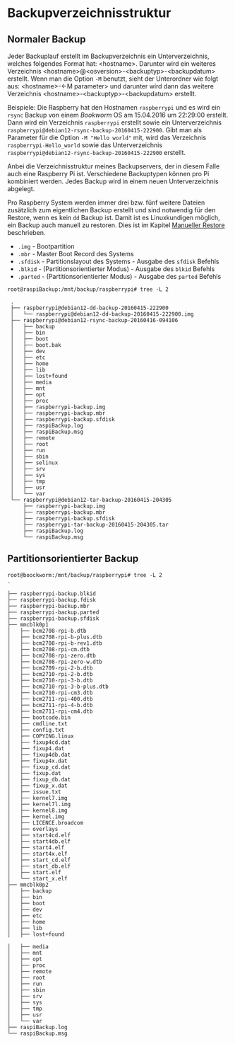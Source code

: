 # Backupverzeichnisstruktur

## Normaler Backup

Jeder Backuplauf erstellt im Backupverzeichnis ein Unterverzeichnis, welches
folgendes Format hat: \<hostname\>. Darunter wird ein weiteres Verzeichnis
\<hostname\>@\<osversion\>-\<backuptyp\>-\<backupdatum\> erstellt. Wenn man die Option `-M` benutzt,
sieht der Unterordner wie folgt aus: \<hostname\>-\<-M parameter\> und darunter
wird dann das weitere Verzeichnis \<hostname\>-\<backuptyp\>-\<backupdatum\>
erstellt.

Beispiele: Die Raspberry hat den Hostnamen `raspberrypi` und es wird ein `rsync`
Backup von einem *Bookworm* OS am 15.04.2016 um 22:29:00 erstellt. Dann wird ein Verzeichnis
`raspberrypi` erstellt sowie ein Unterverzeichnis
`raspberrypi@debian12-rsync-backup-20160415-222900`. Gibt man als Parameter für die Option `-M
"Hello world"` mit, wird das Verzeichnis `raspberrypi-Hello_world` sowie das
Unterverzeichnis `raspberrypi@debian12-rsync-backup-20160415-222900` erstellt.

Anbei die Verzeichnisstruktur meines Backupservers, der in diesem Falle auch
eine Raspberry Pi ist. Verschiedene Backuptypen können pro Pi kombiniert
werden. Jedes Backup wird in einem neuen Unterverzeichnis abgelegt.

Pro Raspberry System werden immer drei bzw. fünf weitere Dateien zusätzlich zum
eigentlichen Backup erstellt und sind notwendig für den Restore, wenn es kein `dd`
Backup ist. Damit ist es Linuxkundigen möglich, ein Backup auch manuell zu restoren.
Dies ist im Kapitel [Manueller Restore](manual-restore.md) beschrieben.

  - `.img` - Bootpartition
  - `.mbr` - Master Boot Record des Systems
  - `.sfdisk` - Partitionslayout des Systems - Ausgabe des `sfdisk` Befehls
  - `.blkid` - (Partitionsorientierter Modus) - Ausgabe des `blkid` Befehls
  - `.parted` - (Partitionsorientierter Modus) - Ausgabe des `parted` Befehls


```
root@raspiBackup:/mnt/backup/raspberrypi# tree -L 2

 .
 ├── raspberrypi@debian12-dd-backup-20160415-222900
 │   └── raspberrypi@debian12-dd-backup-20160415-222900.img
 ├── raspberrypi@debian12-rsync-backup-20160416-094106
 │   ├── backup
 │   ├── bin
 │   ├── boot
 │   ├── boot.bak
 │   ├── dev
 │   ├── etc
 │   ├── home
 │   ├── lib
 │   ├── lost+found
 │   ├── media
 │   ├── mnt
 │   ├── opt
 │   ├── proc
 │   ├── raspberrypi-backup.img
 │   ├── raspberrypi-backup.mbr
 │   ├── raspberrypi-backup.sfdisk
 │   ├── raspiBackup.log
 │   ├── raspiBackup.msg
 │   ├── remote
 │   ├── root
 │   ├── run
 │   ├── sbin
 │   ├── selinux
 │   ├── srv
 │   ├── sys
 │   ├── tmp
 │   ├── usr
 │   └── var
 └── raspberrypi@debian12-tar-backup-20160415-204305
     ├── raspberrypi-backup.img
     ├── raspberrypi-backup.mbr
     ├── raspberrypi-backup.sfdisk
     ├── raspberrypi-tar-backup-20160415-204305.tar
     ├── raspiBackup.log
     └── raspiBackup.msg
```

## Partitionsorientierter Backup

```
root@boockworm:/mnt/backup/raspberrypi# tree -L 2
.

├── raspberrypi-backup.blkid
├── raspberrypi-backup.fdisk
├── raspberrypi-backup.mbr
├── raspberrypi-backup.parted
├── raspberrypi-backup.sfdisk
├── mmcblk0p1
│   ├── bcm2708-rpi-b.dtb
│   ├── bcm2708-rpi-b-plus.dtb
│   ├── bcm2708-rpi-b-rev1.dtb
│   ├── bcm2708-rpi-cm.dtb
│   ├── bcm2708-rpi-zero.dtb
│   ├── bcm2708-rpi-zero-w.dtb
│   ├── bcm2709-rpi-2-b.dtb
│   ├── bcm2710-rpi-2-b.dtb
│   ├── bcm2710-rpi-3-b.dtb
│   ├── bcm2710-rpi-3-b-plus.dtb
│   ├── bcm2710-rpi-cm3.dtb
│   ├── bcm2711-rpi-400.dtb
│   ├── bcm2711-rpi-4-b.dtb
│   ├── bcm2711-rpi-cm4.dtb
│   ├── bootcode.bin
│   ├── cmdline.txt
│   ├── config.txt
│   ├── COPYING.linux
│   ├── fixup4cd.dat
│   ├── fixup4.dat
│   ├── fixup4db.dat
│   ├── fixup4x.dat
│   ├── fixup_cd.dat
│   ├── fixup.dat
│   ├── fixup_db.dat
│   ├── fixup_x.dat
│   ├── issue.txt
│   ├── kernel7.img
│   ├── kernel7l.img
│   ├── kernel8.img
│   ├── kernel.img
│   ├── LICENCE.broadcom
│   ├── overlays
│   ├── start4cd.elf
│   ├── start4db.elf
│   ├── start4.elf
│   ├── start4x.elf
│   ├── start_cd.elf
│   ├── start_db.elf
│   ├── start.elf
│   └── start_x.elf
├── mmcblk0p2
│   ├── backup
│   ├── bin
│   ├── boot
│   ├── dev
│   ├── etc
│   ├── home
│   ├── lib
│   ├── lost+found

│   ├── media
│   ├── mnt
│   ├── opt
│   ├── proc
│   ├── remote
│   ├── root
│   ├── run
│   ├── sbin
│   ├── srv
│   ├── sys
│   ├── tmp
│   ├── usr
│   └── var
├── raspiBackup.log
└── raspiBackup.msg
```

[.status]: rst
[.source]: https://www.linux-tips-and-tricks.de/de/raspibackup#Vergleichtodo
[.source]: https://www.linux-tips-and-tricks.de/en/backup
